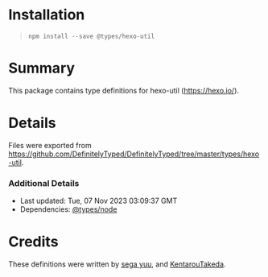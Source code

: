 # Installation
> `npm install --save @types/hexo-util`

# Summary
This package contains type definitions for hexo-util (https://hexo.io/).

# Details
Files were exported from https://github.com/DefinitelyTyped/DefinitelyTyped/tree/master/types/hexo-util.

### Additional Details
 * Last updated: Tue, 07 Nov 2023 03:09:37 GMT
 * Dependencies: [@types/node](https://npmjs.com/package/@types/node)

# Credits
These definitions were written by [sega yuu](https://github.com/segayuu), and [KentarouTakeda](https://github.com/KentarouTakeda).
